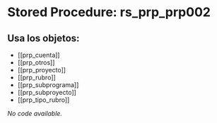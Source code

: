 # Stored Procedure: rs_prp_prp002

## Usa los objetos:
- [[prp_cuenta]]
- [[prp_otros]]
- [[prp_proyecto]]
- [[prp_rubro]]
- [[prp_subprograma]]
- [[prp_subproyecto]]
- [[prp_tipo_rubro]]

*No code available.*
